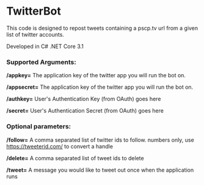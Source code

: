 # TwitterBot
This code is designed to repost tweets containing a pscp.tv url from a given list of twitter accounts.

Developed in C# .NET Core 3.1

### Supported Arguments:

**/appkey=** The application key of the twitter app you will run the bot on.

**/appsecret=** The application key of the twitter app you will run the bot on.

**/authkey=** User's Authentication Key (from OAuth) goes here 

**/secret=** User's Authentication Secret (from OAuth) goes here


### Optional parameters:

**/follow=** A comma separated list of twitter ids to follow. numbers only, use https://tweeterid.com/ to convert a handle

**/delete=** A comma separated list of tweet ids to delete

**/tweet=** A message you would like to tweet out once when the application runs

